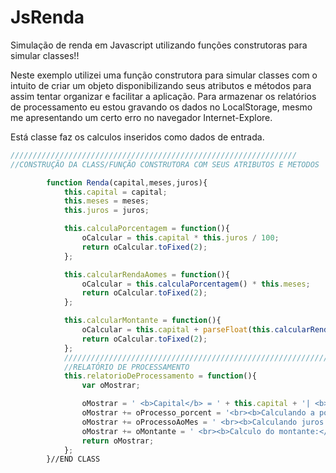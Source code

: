 JsRenda
=======

Simulação de renda em Javascript utilizando funções construtoras para simular classes!!

Neste exemplo utilizei uma função construtora para simular classes com o intuito de criar um objeto disponibilizando seus atributos e métodos para assim tentar organizar e facilitar a aplicação.
Para armazenar os relatórios de processamento eu estou gravando os dados no LocalStorage, mesmo me apresentando um certo erro no navegador Internet-Explore.

Está classe faz os calculos inseridos como dados de entrada.

```javascript
////////////////////////////////////////////////////////////////
//CONSTRUÇÃO DA CLASS/FUNÇÃO CONSTRUTORA COM SEUS ATRIBUTOS E METODOS

        function Renda(capital,meses,juros){
            this.capital = capital;
            this.meses = meses;
            this.juros = juros;

            this.calculaPorcentagem = function(){
                oCalcular = this.capital * this.juros / 100;
                return oCalcular.toFixed(2);
            };

            this.calcularRendaAomes = function(){
                oCalcular = this.calculaPorcentagem() * this.meses;
                return oCalcular.toFixed(2);
            };

            this.calcularMontante = function(){
                oCalcular = this.capital + parseFloat(this.calcularRendaAomes());
                return oCalcular.toFixed(2);
            };
            ////////////////////////////////////////////////////////////
            //RELATÓRIO DE PROCESSAMENTO
            this.relatorioDeProcessamento = function(){
                var oMostrar;

                oMostrar = ' <b>Capital</b> = ' + this.capital + '| <b>meses =</b> ' + this.meses + '| <b>juros =</b> ' + this.juros;
                oMostrar += oProcesso_porcent = '<br><b>Calculando a porcentagem:</b> ( capital * juros / 100) = ' + this.calculaPorcentagem();
                oMostrar += oProcessoAoMes = ' <br><b>Calculando juros ao mes:</b> ( ' + this.calculaPorcentagem() + ' * meses ) = ' + this.calcularRendaAomes();
                oMostrar += oMontante = ' <br><b>Calculo do montante:</b> ( ' + this.capital + ' + ' + this.calcularRendaAomes() + ' ) = ' + this.calcularMontante();
                return oMostrar;
            };
        }//END CLASS 







